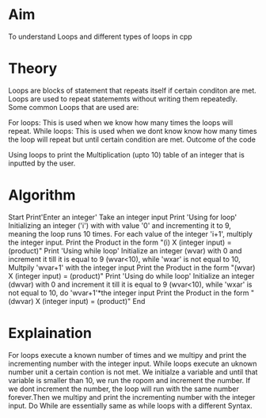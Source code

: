 # Aim

To understand Loops and different types of loops in cpp

# Theory

Loops are blocks of statement that repeats itself if certain conditon are met. Loops are used to repeat statememts without writing them repeatedly. Some common Loops that are used are:

For loops: This is used when we know how many times the loops will repeat.
While loops: This is used when we dont know know how many times the loop will repeat but until certain condition are met.
Outcome of the code

Using loops to print the Multiplication (upto 10) table of an integer that is inputted by the user.

# Algorithm

Start
Print'Enter an integer'
Take an integer input
Print 'Using for loop'
Initializing an integer ('i') with with value '0' and incrementing it to 9, meaning the loop runs 10 times. For each value of the integer 'i+1', multiply the integer input.
Print the Product in the form "(i) X (integer input) = (product)"
Print 'Using while loop'
Initialize an integer (wvar) with 0 and increment it till it is equal to 9 (wvar<10), while 'wxar' is not equal to 10, Multpily 'wvar+1' with the integer input
Print the Product in the form "(wvar) X (integer input) = (product)"
Print 'Using do while loop'
Initialize an integer (dwvar) with 0 and increment it till it is equal to 9 (wvar<10), while 'wxar' is not equal to 10, do 'wvar+1'*the integer input
Print the Product in the form "(dwvar) X (integer input) = (product)"
End
# Explaination

For loops execute a known number of times and we multipy and print the incrementing number with the integer input. While loops execute an uknown number unit a certain contion is not met. We initialze a variable and until that variable is smaller than 10, we run the ropom and increment the number. If we dont increment the number, the loop will run with the same number forever.Then we multipy and print the incrementing number with the integer input. Do While are essentially same as while loops with a different Syntax.


